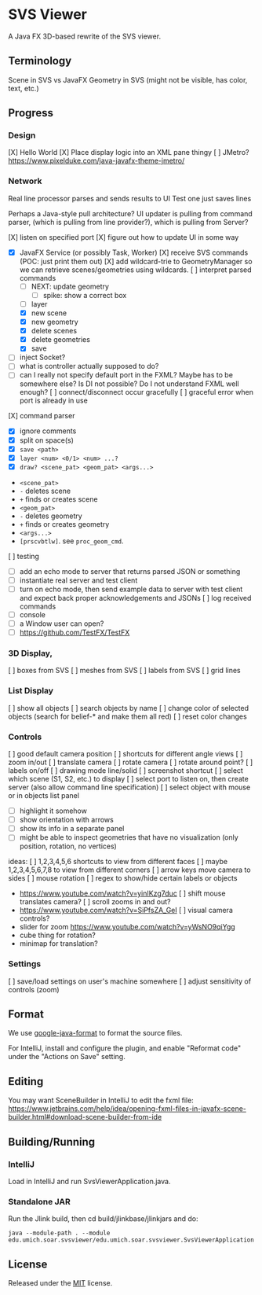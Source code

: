 # SVS Viewer

A Java FX 3D-based rewrite of the SVS viewer.

## Terminology

Scene in SVS vs JavaFX
Geometry in SVS (might not be visible, has color, text, etc.)

## Progress

### Design

[X] Hello World
[X] Place display logic into an XML pane thingy
[ ] JMetro? https://www.pixelduke.com/java-javafx-theme-jmetro/

### Network

Real line processor parses and sends results to UI
Test one just saves lines

Perhaps a Java-style pull architecture? UI updater is pulling from command parser, (which is pulling from line
provider?), which is pulling from Server?

[X] listen on specified port
[X] figure out how to update UI in some way

- [X] JavaFX Service (or possibly Task, Worker)
  [X] receive SVS commands (POC: just print them out)
  [X] add wildcard-trie to GeometryManager so we can retrieve scenes/geometries using wildcards.
  [ ] interpret parsed commands
	- [ ] NEXT: update geometry
		- [ ] spike: show a correct box
	- [ ] layer
	- [X] new scene
	- [X] new geometry
	- [X] delete scenes
	- [X] delete geometries
	- [X] save
- [ ] inject Socket?
- [ ] what is controller actually supposed to do?
- [ ] can I really not specify default port in the FXML? Maybe has to be somewhere else? Is DI not possible? Do I not
  understand FXML well enough?
  [ ] connect/disconnect occur gracefully
  [ ] graceful error when port is already in use

[X] command parser

- [X] ignore comments
- [X] split on space(s)
- [X] `save <path>`
- [X] `layer <num> <0/1> <num> ...?`
- [X] `draw? <scene_pat> <geom_pat> <args...>`
- `<scene_pat>`
- `-` deletes scene
- `+` finds or creates scene
- `<geom_pat>`
- `-` deletes geometry
- `+` finds or creates geometry
- `<args...>`
- `[prscvbtlw]`. see `proc_geom_cmd`.

[ ] testing

- [ ] add an echo mode to server that returns parsed JSON or something
- [ ] instantiate real server and test client
- [ ] turn on echo mode, then send example data to server with test client and expect back proper acknowledgements and
  JSONs
  [ ] log received commands
- [ ] console
- [ ] a Window user can open?
- [ ] https://github.com/TestFX/TestFX

### 3D Display,

[ ] boxes from SVS
[ ] meshes from SVS
[ ] labels from SVS
[ ] grid lines

### List Display

[ ] show all objects
[ ] search objects by name
[ ] change color of selected objects (search for belief-* and make them all red)
[ ] reset color changes

### Controls

[ ] good default camera position
[ ] shortcuts for different angle views
[ ] zoom in/out
[ ] translate camera
[ ] rotate camera
[ ] rotate around point?
[ ] labels on/off
[ ] drawing mode line/solid
[ ] screenshot shortcut
[ ] select which scene (S1, S2, etc.) to display
[ ] select port to listen on, then create server (also allow command line specification)
[ ] select object with mouse or in objects list panel

- [ ] highlight it somehow
- [ ] show orientation with arrows
- [ ] show its info in a separate panel
- [ ] might be able to inspect geometries that have no visualization (only position, rotation, no vertices)

ideas:
[ ] 1,2,3,4,5,6 shortcuts to view from different faces
[ ] maybe 1,2,3,4,5,6,7,8 to view from different corners
[ ] arrow keys move camera to sides
[ ] mouse rotation
[ ] regex to show/hide certain labels or objects

- https://www.youtube.com/watch?v=yinIKzg7duc
  [ ] shift mouse translates camera?
  [ ] scroll zooms in and out?
- https://www.youtube.com/watch?v=SiPfsZA_GeI
  [ ] visual camera controls?
- slider for zoom https://www.youtube.com/watch?v=yWsNO9qiYgg
- cube thing for rotation?
- minimap for translation?

### Settings

[ ] save/load settings on user's machine somewhere
[ ] adjust sensitivity of controls (zoom)

## Format

We use [google-java-format](https://github.com/google/google-java-format) to format the source files.

For IntelliJ, install and configure the plugin, and enable "Reformat code" under the "Actions on Save" setting.

## Editing

You may want SceneBuilder in IntelliJ to edit the fxml file:
https://www.jetbrains.com/help/idea/opening-fxml-files-in-javafx-scene-builder.html#download-scene-builder-from-ide

## Building/Running

### IntelliJ

Load in IntelliJ and run SvsViewerApplication.java.

### Standalone JAR

Run the Jlink build, then cd build/jlinkbase/jlinkjars and do:

```shell
java --module-path . --module edu.umich.soar.svsviewer/edu.umich.soar.svsviewer.SvsViewerApplication
```

## License

Released under the [MIT](https://opensource.org/license/mit) license.
